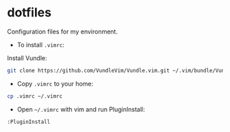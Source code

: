 # dotfiles

Configuration files for my environment.

- To install `.vimrc`:

Install Vundle:

```bash
git clone https://github.com/VundleVim/Vundle.vim.git ~/.vim/bundle/Vundle.vim
```

- Copy `.vimrc` to your home:

```bash
cp .vimrc ~/.vimrc
```

- Open  `~/.vimrc` with vim and run PluginInstall:

```bash
:PluginInstall
```

